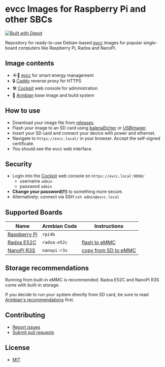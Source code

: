 # evcc Images for Raspberry Pi and other SBCs

[![Built with Depot](https://depot.dev/badges/built-with-depot.svg)](https://depot.dev/?utm_source=evcc)

Repository for ready-to-use Debian-based [evcc](https://evcc.io) images for popular single-board computers like Raspberry Pi, Radxa and NanoPi.

## Image contents

- ☀️🚗 [evcc](https://evcc.io) for smart energy management
- 🔒 [Caddy](https://caddyserver.com) reverse proxy for HTTPS
- 🛠️ [Cockpit](https://cockpit-project.org) web console for administration
- 🐧 [Armbian](https://www.armbian.com) base image and build system

## How to use

- Download your image file from [releases](https://github.com/evcc-io/images/releases).
- Flash your image to an SD card using [balenaEtcher](https://www.balena.io/etcher/) or [USBImager](https://gitlab.com/bztsrc/usbimager).
- Insert your SD card and connect your device with power and ethernet.
- Navigate to `https://evcc.local/` in your browser. Accept the self-signed certificate.
- You should see the evcc web interface.

## Security

- Login into the [Cockpit](https://cockpit-project.org) web console on `https://evcc.local:9090/`
  - username `admin`
  - password `admin`
- **Change your password(!!)** to something more secure.
- Alternatively: connect via SSH `ssh admin@evcc.local`

## Supported Boards

| Name                                                                                      | Armbian Code | Instructions                                                                              |
| ----------------------------------------------------------------------------------------- | ------------ | ----------------------------------------------------------------------------------------- |
| [Raspberry Pi](https://www.raspberrypi.com/products/raspberry-pi-4-model-b/)              | `rpi4b`      |                                                                                           |
| [Radxa E52C](https://radxa.com/products/network-computer/e52c/)                           | `radxa-e52c` | [flash to eMMC](https://docs.radxa.com/en/e/e52c/getting-started/install-os/maskrom)      |
| [NanoPi R3S](https://www.friendlyelec.com/index.php?route=product/product&product_id=311) | `nanopi-r3s` | [copy from SD to eMMC](https://docs.armbian.com/User-Guide_Getting-Started/#installation) |

## Storage recommendations

Running from built-in eMMC is recommended. Radxa E52C and NanoPi R3S come with built-in storage.

If you decide to run your system directly from SD card, be sure to read [Armbian's recommendations](https://docs.armbian.com/User-Guide_Getting-Started/#armbian-getting-started-guide) first.

## Contributing

- [Report issues](https://github.com/evcc-io/images/issues)
- [Submit pull requests](https://github.com/evcc-io/images/pulls)

## License

- [MIT](LICENSE)
